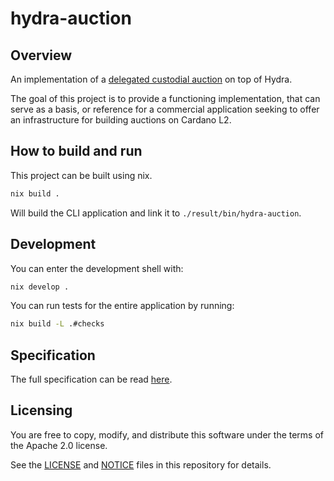 # hydra-auction

## Overview

An implementation of a [delegated custodial auction](https://iohk.io/en/blog/posts/2023/01/20/implementing-auction-projects-using-hydra/) on top of Hydra.

The goal of this project is to provide a functioning implementation,
that can serve as a basis,
or reference for a commercial application seeking
to offer an infrastructure for building auctions on Cardano L2.

## How to build and run

This project can be built using nix.

```bash
nix build .
```

Will build the CLI application and link it to `./result/bin/hydra-auction`.

## Development

You can enter the development shell with:

```bash
nix develop .
```

You can run tests for the entire application by running:

```bash
nix build -L .#checks
```

## Specification

The full specification can be read [here](/doc/spec.md).

## Licensing

You are free to copy, modify, and distribute this software
under the terms of the Apache 2.0 license.

See the [LICENSE](/LICENSE) and [NOTICE](/NOTICE) files in this repository for details.
